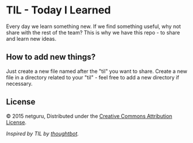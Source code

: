 # TIL - Today I Learned

Every day we learn something new. If we find something useful, why not share with the rest of the team? This is why we have this repo - to share and learn new ideas.


## How to add new things?

Just create a new file named after the "til" you want to share. Create a new file in a directory related to your "til" - feel free to add a new directory if necessary.

## License

© 2015 netguru, Distributed under the [Creative Commons Attribution License](https://creativecommons.org/licenses/by/3.0/).

*Inspired by TIL by [thoughtbot](https://github.com/thoughtbot/til).*

